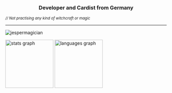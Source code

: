 <h3 align="center">Developer and Cardist from Germany</h3>
<p align="left"> <sub align="right"><i>// Not practising any kind of witchcraft or magic</i></sub></p>
<hr>
<p align="left"> <img src="https://komarev.com/ghpvc/?username=jespermagician&label=Profile%20views&color=469f04&style=flat-square" alt="jespermagician" /> </p>

<div align="left">
  <img src="https://github-readme-stats.vercel.app/api?username=jespermagician&hide_title=false&hide_rank=false&show_icons=true&include_all_commits=true&count_private=true&disable_animations=false&theme=dracula&locale=en&hide_border=false&order=1" height="150" alt="stats graph"  />
  <img src="https://github-readme-stats.vercel.app/api/top-langs?username=jespermagician&locale=en&hide_title=false&layout=compact&card_width=320&langs_count=5&theme=dracula&hide_border=false&order=2" height="150" alt="languages graph"  />
</div>

